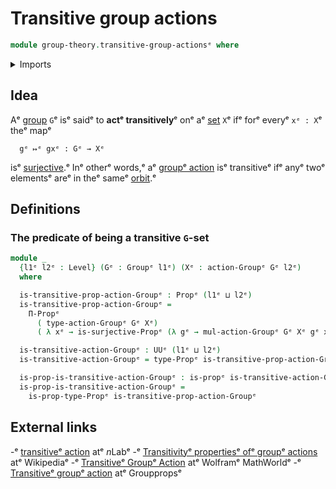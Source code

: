 # Transitive group actions

```agda
module group-theory.transitive-group-actionsᵉ where
```

<details><summary>Imports</summary>

```agda
open import foundation.existential-quantificationᵉ
open import foundation.identity-typesᵉ
open import foundation.propositionsᵉ
open import foundation.surjective-mapsᵉ
open import foundation.universe-levelsᵉ

open import group-theory.group-actionsᵉ
open import group-theory.groupsᵉ
```

</details>

## Idea

Aᵉ [group](group-theory.groups.mdᵉ) `G`ᵉ isᵉ saidᵉ to **actᵉ transitively**ᵉ onᵉ aᵉ
[set](foundation-core.sets.mdᵉ) `X`ᵉ ifᵉ forᵉ everyᵉ `xᵉ : X`ᵉ theᵉ mapᵉ

```text
  gᵉ ↦ᵉ gxᵉ : Gᵉ → Xᵉ
```

isᵉ [surjective](foundation.surjective-maps.md).ᵉ Inᵉ otherᵉ words,ᵉ aᵉ
[groupᵉ action](group-theory.group-actions.mdᵉ) isᵉ transitiveᵉ ifᵉ anyᵉ twoᵉ elementsᵉ
areᵉ in theᵉ sameᵉ [orbit](group-theory.orbits-group-actions.md).ᵉ

## Definitions

### The predicate of being a transitive `G`-set

```agda
module _
  {l1ᵉ l2ᵉ : Level} (Gᵉ : Groupᵉ l1ᵉ) (Xᵉ : action-Groupᵉ Gᵉ l2ᵉ)
  where

  is-transitive-prop-action-Groupᵉ : Propᵉ (l1ᵉ ⊔ l2ᵉ)
  is-transitive-prop-action-Groupᵉ =
    Π-Propᵉ
      ( type-action-Groupᵉ Gᵉ Xᵉ)
      ( λ xᵉ → is-surjective-Propᵉ (λ gᵉ → mul-action-Groupᵉ Gᵉ Xᵉ gᵉ xᵉ))

  is-transitive-action-Groupᵉ : UUᵉ (l1ᵉ ⊔ l2ᵉ)
  is-transitive-action-Groupᵉ = type-Propᵉ is-transitive-prop-action-Groupᵉ

  is-prop-is-transitive-action-Groupᵉ : is-propᵉ is-transitive-action-Groupᵉ
  is-prop-is-transitive-action-Groupᵉ =
    is-prop-type-Propᵉ is-transitive-prop-action-Groupᵉ
```

## External links

-ᵉ [transitiveᵉ action](https://ncatlab.org/nlab/show/transitive+actionᵉ) atᵉ $n$Labᵉ
-ᵉ [Transitivityᵉ propertiesᵉ ofᵉ groupᵉ actions](https://en.wikipedia.org/wiki/Group_action#Transitivity_propertiesᵉ)
  atᵉ Wikipediaᵉ
-ᵉ [Transitiveᵉ Groupᵉ Action](https://mathworld.wolfram.com/TransitiveGroupAction.htmlᵉ)
  atᵉ Wolframᵉ MathWorldᵉ
-ᵉ [Transitiveᵉ groupᵉ action](https://groupprops.subwiki.org/wiki/Transitive_group_actionᵉ)
  atᵉ Grouppropsᵉ
